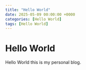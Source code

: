 ```yaml
---
title: "Hello World"
date: 2025-05-09 00:00:00 +0000
categories: [Hello World]
tags: [Hello World]
---
```


# Hello World

Hello World this is my personal blog. 